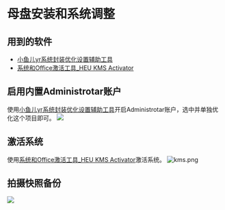 # 母盘安装和系统调整

## 用到的软件

- [小鱼儿yr系统封装优化设置辅助工具](https://www.yrxitong.com/h-nd-100.html)
- [系统和Office激活工具_HEU KMS Activator](https://www.yrxitong.com/h-nd-759.html)

## 启用内置Administrotar账户
使用[小鱼儿yr系统封装优化设置辅助工具](https://www.yrxitong.com/h-nd-100.html)开启Administrotar账户，选中并单独优化这个项目即可。
![](https://img.itsk.com/itkdx/attachment/forum/202201/14/165301exxxwv01v8ave0vx.jpg)

## 激活系统
使用[系统和Office激活工具_HEU KMS Activator](https://www.yrxitong.com/h-nd-759.html)激活系统。
![kms.png](https://s2.loli.net/2023/04/23/YI7a5FRgjOdpDLc.png)

## 拍摄快照备份
![](https://img.itsk.com/itkdx/attachment/forum/202201/14/171715fn7ui7hiuv7wx2si.jpg)